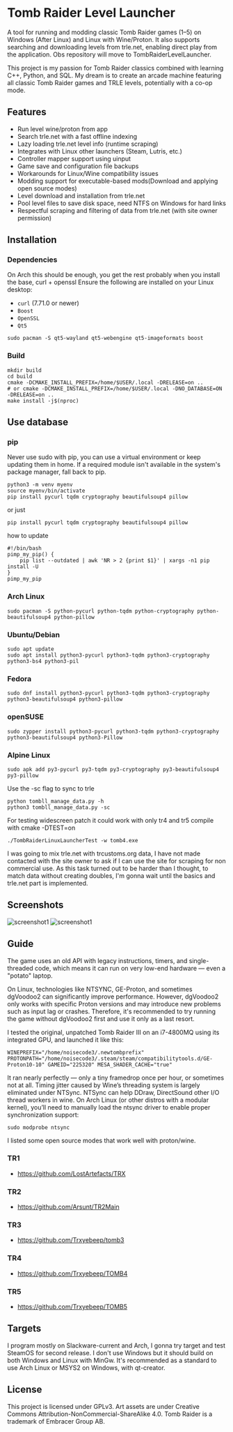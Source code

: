 # Tomb Raider Level Launcher

A tool for running and modding classic Tomb Raider games (1–5) on Windows (After Linux) and Linux with Wine/Proton. It also supports searching and downloading levels from trle.net, enabling direct play from the application. Obs repository will move to TombRaiderLevelLauncher.

This project is my passion for Tomb Raider classics combined with learning C++, Python, and SQL. My dream is to create an arcade machine featuring all classic Tomb Raider games and TRLE levels, potentially with a co-op mode.

## Features

- Run level wine/proton from app
- Search trle.net with a fast offline indexing
- Lazy loading trle.net level info (runtime scraping)
- Integrates with Linux other launchers (Steam, Lutris, etc.)
- Controller mapper support using uinput
- Game save and configuration file backups
- Workarounds for Linux/Wine compatibility issues
- Modding support for executable-based mods(Download and applying open source modes)
- Level download and installation from trle.net
- Pool level files to save disk space, need NTFS on Windows for hard links
- Respectful scraping and filtering of data from trle.net (with site owner permission)

## Installation

### Dependencies

On Arch this should be enough, you get the rest probably when you install the base, curl + openssl
Ensure the following are installed on your Linux desktop:

- `curl` (7.71.0 or newer)
- `Boost`
- `OpenSSL`
- `Qt5`

```shell
sudo pacman -S qt5-wayland qt5-webengine qt5-imageformats boost
```

### Build

```shell
mkdir build
cd build
cmake -DCMAKE_INSTALL_PREFIX=/home/$USER/.local -DRELEASE=on ..
# or cmake -DCMAKE_INSTALL_PREFIX=/home/$USER/.local -DNO_DATABASE=ON -DRELEASE=on ..
make install -j$(nproc)
```

## Use database

### pip

Never use sudo with pip, you can use a virtual environment or keep updating them in home.
If a required module isn't available in the system's package manager, fall back to pip.

```shell
python3 -m venv myenv
source myenv/bin/activate
pip install pycurl tqdm cryptography beautifulsoup4 pillow
```

or just

```shell
pip install pycurl tqdm cryptography beautifulsoup4 pillow
```

how to update

```shell
#!/bin/bash
pimp_my_pip() {
    pip list --outdated | awk 'NR > 2 {print $1}' | xargs -n1 pip install -U
}
pimp_my_pip
```

### Arch Linux

```shell
sudo pacman -S python-pycurl python-tqdm python-cryptography python-beautifulsoup4 python-pillow
```

### Ubuntu/Debian

```shell
sudo apt update
sudo apt install python3-pycurl python3-tqdm python3-cryptography python3-bs4 python3-pil
```

### Fedora

```shell
sudo dnf install python3-pycurl python3-tqdm python3-cryptography python3-beautifulsoup4 python3-pillow
```

### openSUSE

```shell
sudo zypper install python3-pycurl python3-tqdm python3-cryptography python3-beautifulsoup4 python3-Pillow
```

### Alpine Linux

```shell
sudo apk add py3-pycurl py3-tqdm py3-cryptography py3-beautifulsoup4 py3-pillow
```
Use the -sc flag to sync to trle

```shell
python tombll_manage_data.py -h
python3 tombll_manage_data.py -sc

```

For testing widescreen patch
it could work with only tr4 and tr5
compile with cmake -DTEST=on

```shell
./TombRaiderLinuxLauncherTest -w tomb4.exe
```

I was going to mix trle.net with trcustoms.org data, I have not made contacted with the site owner
to ask if I can use the site for scraping for non commercial use. As this task turned out to be
harder than I thought, to match data without creating doubles, I'm gonna wait until the basics
and trle.net part is implemented.

## Screenshots

![screenshot1](https://raw.githubusercontent.com/noisecode3/TombRaiderLinuxLauncher/main/doc/screenshot1.jpg)
![screenshot1](https://raw.githubusercontent.com/noisecode3/TombRaiderLinuxLauncher/main/doc/screenshot2.jpg)

## Guide

The game uses an old API with legacy instructions, timers, and single-threaded code, which means it can run on very low-end hardware — even a "potato" laptop.

On Linux, technologies like NTSYNC, GE-Proton, and sometimes dgVoodoo2 can significantly improve performance. However, dgVoodoo2 only works with specific Proton versions and may introduce new problems such as input lag or crashes. Therefore, it's recommended to try running the game without dgVoodoo2 first and use it only as a last resort.

I tested the original, unpatched Tomb Raider III on an i7-4800MQ using its integrated GPU, and launched it like this:

```shell
WINEPREFIX="/home/noisecode3/.newtombprefix" PROTONPATH="/home/noisecode3/.steam/steam/compatibilitytools.d/GE-Proton10-10" GAMEID="225320" MESA_SHADER_CACHE="true"
```
It ran nearly perfectly — only a tiny framedrop once per hour, or sometimes not at all. Timing jitter caused by Wine’s threading system is largely eliminated under NTSync.
NTSync can help DDraw, DirectSound other I/O thread workers in wine. On Arch Linux (or other distros with a modular kernel), you’ll need to manually load the ntsync driver to enable proper synchronization support:

```shell
sudo modprobe ntsync

```

I listed some open source modes that work well with proton/wine.

### TR1

- <https://github.com/LostArtefacts/TRX>

### TR2

- <https://github.com/Arsunt/TR2Main>

### TR3

- <https://github.com/Trxyebeep/tomb3>

### TR4

- <https://github.com/Trxyebeep/TOMB4>

### TR5

- <https://github.com/Trxyebeep/TOMB5>

## Targets

I program mostly on Slackware-current and Arch, I gonna try target and test SteamOS for second release.
I don't use Windows but it should build on both Windows and Linux with MinGw.
It's recommended as a standard to use Arch Linux or MSYS2 on Windows, with qt-creator.

## License

This project is licensed under GPLv3. Art assets are under Creative Commons Attribution-NonCommercial-ShareAlike 4.0. Tomb Raider is a trademark of Embracer Group AB.
